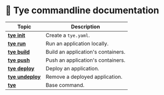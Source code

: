 # 📖 Tye commandline documentation

| Topic | Description |
|-------|-------------|
|**[tye init](tye-init.md)** | Create a `tye.yaml`.
|**[tye run](tye-run.md)** | Run an application locally.
|**[tye build](tye-build.md)** | Build an application's containers.
|**[tye push](tye-push.md)** | Push an application's containers.
|**[tye deploy](tye-deploy.md)** | Deploy an application.
|**[tye undeploy](tye-deploy.md)** | Remove a deployed application.
|**[tye](tye.md)** | Base command.